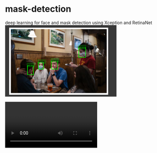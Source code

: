# mask-detection
deep learning for face and mask detection using Xception and RetinaNet
![alt text](https://github.com/smtsarial/mask-detection/blob/main/Proje8.png)


![alt text](https://github.com/smtsarial/mask-detection/blob/main/output_sample1.mp4)
